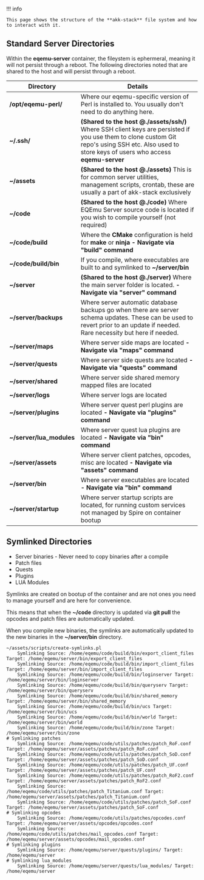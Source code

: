 !!! info

    This page shows the structure of the **akk-stack** file system and how to interact with it.

## Standard Server Directories

Within the **eqemu-server** container, the fileystem is ephermeral, meaning it will not persist through a reboot. The
following directories noted that are shared to the host and will persist through a reboot.

| Directory                | Details                                                                                                                                                                                            |
|--------------------------|----------------------------------------------------------------------------------------------------------------------------------------------------------------------------------------------------|
| **/opt/eqemu-perl/**     | Where our eqemu-specific version of Perl is installed to. You usually don't need to do anything here.                                                                                              |
| **~/.ssh/**              | **(Shared to the host @./assets/ssh/)** Where SSH client keys are persisted if you use them to clone custom Git repo's using SSH etc. Also used to store keys of users who access **eqemu-server** |
| **~/assets**             | **(Shared to the host @./assets)** This is for common server utilities, management scripts, crontab, these are usually a part of akk-stack exclusively                                             |
| **~/code**               | **(Shared to the host @./code)** Where EQEmu Server source code is located if you wish to compile yourself (not required)                                                                          |
| **~/code/build**         | Where the **CMake** configuration is held for **make** or **ninja** **-  Navigate via "build" command**                                                                                            |
| **~/code/build/bin**     | If you compile, where executables are built to and symlinked to **~/server/bin**                                                                                                                   |
| **~/server**             | **(Shared to the host @./server)** Where the main server folder is located. **-  Navigate via "server" command**                                                                                   |
| **~/server/backups**     | Where server automatic database backups go when there are server schema updates. These can be used to revert prior to an update if needed. Rare necessity but here if needed.                      |
| **~/server/maps**        | Where server side maps are located **-  Navigate via "maps" command**                                                                                                                              |
| **~/server/quests**      | Where server side quests are located **-  Navigate via "quests" command**                                                                                                                          |
| **~/server/shared**      | Where server side shared memory mapped files are located                                                                                                                                           |
| **~/server/logs**        | Where server logs are located                                                                                                                                                                      |
| **~/server/plugins**     | Where server quest perl plugins are located **-  Navigate via "plugins" command**                                                                                                                  |
| **~/server/lua_modules** | Where server quest lua plugins are located **-  Navigate via "bin" command**                                                                                                                       |
| **~/server/assets**      | Where server client patches, opcodes, misc are located **-  Navigate via "assets" command**                                                                                                        |
| **~/server/bin**         | Where server executables are located **-  Navigate via "bin" command**                                                                                                                             |
| **~/server/startup**     | Where server startup scripts are located, for running custom services not managed by Spire on container bootup                                                                                     |

## Symlinked Directories

* Server binaries - Never need to copy binaries after a compile
* Patch files
* Quests
* Plugins
* LUA Modules

Symlinks are created on bootup of the container and are not ones you need to manage yourself and are here for
convenience.

This means that when the **~/code** directory is updated via **git pull** the opcodes and patch files are automatically
updated.

When you compile new binaries, the symlinks are automatically updated to the new binaries in the **~/server/bin**
directory.

``` 
~/assets/scripts/create-symlinks.pl 
	Symlinking Source: /home/eqemu/code/build/bin/export_client_files Target: /home/eqemu/server/bin/export_client_files
	Symlinking Source: /home/eqemu/code/build/bin/import_client_files Target: /home/eqemu/server/bin/import_client_files
	Symlinking Source: /home/eqemu/code/build/bin/loginserver Target: /home/eqemu/server/bin/loginserver
	Symlinking Source: /home/eqemu/code/build/bin/queryserv Target: /home/eqemu/server/bin/queryserv
	Symlinking Source: /home/eqemu/code/build/bin/shared_memory Target: /home/eqemu/server/bin/shared_memory
	Symlinking Source: /home/eqemu/code/build/bin/ucs Target: /home/eqemu/server/bin/ucs
	Symlinking Source: /home/eqemu/code/build/bin/world Target: /home/eqemu/server/bin/world
	Symlinking Source: /home/eqemu/code/build/bin/zone Target: /home/eqemu/server/bin/zone
# Symlinking patches
	Symlinking Source: /home/eqemu/code/utils/patches/patch_RoF.conf Target: /home/eqemu/server/assets/patches/patch_RoF.conf
	Symlinking Source: /home/eqemu/code/utils/patches/patch_SoD.conf Target: /home/eqemu/server/assets/patches/patch_SoD.conf
	Symlinking Source: /home/eqemu/code/utils/patches/patch_UF.conf Target: /home/eqemu/server/assets/patches/patch_UF.conf
	Symlinking Source: /home/eqemu/code/utils/patches/patch_RoF2.conf Target: /home/eqemu/server/assets/patches/patch_RoF2.conf
	Symlinking Source: /home/eqemu/code/utils/patches/patch_Titanium.conf Target: /home/eqemu/server/assets/patches/patch_Titanium.conf
	Symlinking Source: /home/eqemu/code/utils/patches/patch_SoF.conf Target: /home/eqemu/server/assets/patches/patch_SoF.conf
# Symlinking opcodes
	Symlinking Source: /home/eqemu/code/utils/patches/opcodes.conf Target: /home/eqemu/server/assets/opcodes/opcodes.conf
	Symlinking Source: /home/eqemu/code/utils/patches/mail_opcodes.conf Target: /home/eqemu/server/assets/opcodes/mail_opcodes.conf
# Symlinking plugins
	Symlinking Source: /home/eqemu/server/quests/plugins/ Target: /home/eqemu/server
# Symlinking lua_modules
	Symlinking Source: /home/eqemu/server/quests/lua_modules/ Target: /home/eqemu/server
```